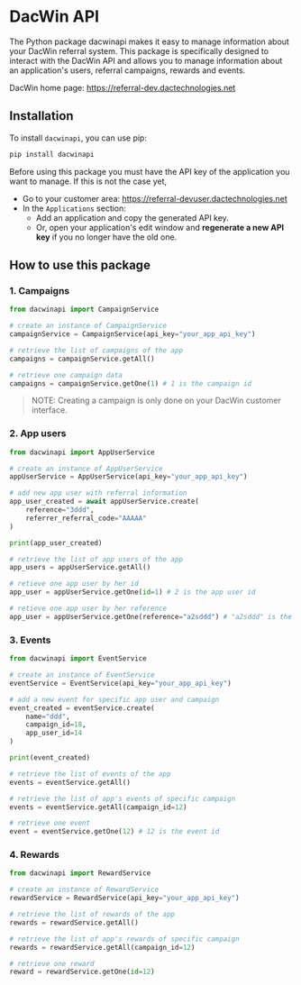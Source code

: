 # DacWin API

The Python package dacwinapi makes it easy to manage information about your DacWin referral system. This package is specifically designed to interact with the DacWin API and allows you to manage information about an application's users, referral campaigns, rewards and events.

DacWin home page: https://referral-dev.dactechnologies.net

## Installation

To install `dacwinapi`, you can use pip:

```bash
pip install dacwinapi
```

Before using this package you must have the API key of the application you want to manage. If this is not the case yet,
- Go to your customer area: https://referral-devuser.dactechnologies.net
- In the `Applications` section:
	- Add an application and copy the generated API key.
	- Or, open your application's edit window and **regenerate a new API key** if you no longer have the old one.

## How to use this package

### 1. Campaigns

```python
from dacwinapi import CampaignService

# create an instance of CampaignService
campaignService = CampaignService(api_key="your_app_api_key")

# retrieve the list of campaigns of the app
campaigns = campaignService.getAll()

# retrieve one campaign data
campaigns = campaignService.getOne(1) # 1 is the campaign id 
```

> NOTE: Creating a campaign is only done on your DacWin customer interface.

### 2. App users

```python
from dacwinapi import AppUserService

# create an instance of AppUserService
appUserService = AppUserService(api_key="your_app_api_key")

# add new app user with referral information
app_user_created = await appUserService.create(
	reference="3ddd",
	referrer_referral_code="AAAAA"
)

print(app_user_created)

# retrieve the list of app users of the app
app_users = appUserService.getAll()

# retieve one app user by her id
app_user = appUserService.getOne(id=1) # 2 is the app user id

# retieve one app user by her reference
app_user = appUserService.getOne(reference="a2sddd") # "a2sddd" is the app user reference
```

### 3. Events

```python
from dacwinapi import EventService

# create an instance of EventService
eventService = EventService(api_key="your_app_api_key")

# add a new event for specific app user and campaign
event_created = eventService.create(
	name="ddd",
	campaign_id=18,
	app_user_id=14
)

print(event_created)

# retrieve the list of events of the app
events = eventService.getAll()

# retrieve the list of app's events of specific campaign
events = eventService.getAll(campaign_id=12)

# retrieve one event
event = eventService.getOne(12) # 12 is the event id

```

### 4. Rewards

```python
from dacwinapi import RewardService

# create an instance of RewardService
rewardService = RewardService(api_key="your_app_api_key")

# retrieve the list of rewards of the app
rewards = rewardService.getAll()

# retrieve the list of app's rewards of specific campaign
rewards = rewardService.getAll(campaign_id=12)

# retrieve one reward
reward = rewardService.getOne(id=12)
```
